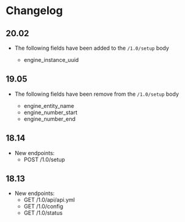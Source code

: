 # Changelog

## 20.02

* The following fields have been added to the `/1.0/setup` body

  - engine_instance_uuid


## 19.05

* The following fields have been remove from the `/1.0/setup` body

  - engine_entity_name
  - engine_number_start
  - engine_number_end


## 18.14

* New endpoints:
  - POST /1.0/setup

## 18.13

* New endpoints:
  - GET /1.0/api/api.yml
  - GET /1.0/config
  - GET /1.0/status
